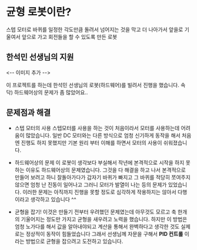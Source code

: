 ﻿# 균형 로봇이란?  
스텝 모터로 바퀴를 일정한 각도만큼 돌려서 넘어지는 것을 막고 더 나아가서 앞을로 기울여서 앞으로 가고 회전들을 할 수 있도록 만든 로봇

## 한석민 선생님의 지원

<-- 이미지 추가 -->

이 프로젝트를 하는데 한석민 선생님의 로봇(하드웨어)를 빌려서 진행을 했습니다.
속닥) 하드웨어상의 문제가 좀 많았어요.. 

## 문제점과 해결 

 * 스텝 모터의 사용
	스텝모터를 사용을 하는 것이 처음이라서 모터를 사용하는데 어려움이 많았습니다. 일반 DC 모터와는 다른 방식으로 엄청 신기하게 동작을 해서 처음엔 진행도 하지 못했지만 기본 원리 부터 이해를 하면서 모터의 사용이 쉬워졌습니다.
 
 * 하드웨어상의 문제
 	이 로봇이 생각보다 부실해서 작년에 본격적으로 시작을 하지 못하는 이유도 하드웨어상의 문제였습니다. 그것을 다 해결을 하고 나서 본격적으로 만들어 보려고 하니 잘돌아가다가 갑자기 바퀴가 빠지고 그 바퀴를 적당히 쪼여주지 않으면 엄청 난 진동이 일어나고 그러니 모터가 발열이 나는 등의 문제가 있었습니다. 이러한 문제는 아직까지 진행을 못할 정도로 심각하게 작용하지는 않아서 다행이라고 생각하고 있습니다 ^^	
	
  * 균형을 잡기!
	이것은 만들기 전부터 우려했던 문제였는데 아무것도 모르고 축 한개의 기울어지는 정도만 가지고 균형을 새우려고 노력을 했습니다. 하지만 이 방법은 엄청 노가다를 해서 값을 알아내야되고 계산을 통해서 완벽하다고 생각한 것도 실제로는 정상적이 동작이 힘들었습니다 그래서 선생님께 자문을 구해서  __PID 컨트롤__ 이라는 방법으로 균형을 잡으려고 도전하고 있습니다.